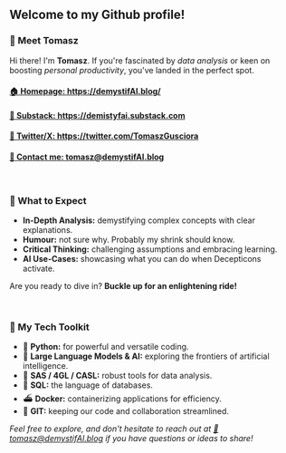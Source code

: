 <h2>Welcome to my Github profile!</h2>  

<h3>👋 Meet Tomasz</h3>
<p>Hi there! I'm <strong>Tomasz</strong>. If you're fascinated by <em>data analysis</em> or keen on boosting <em>personal productivity</em>, you've landed in the perfect spot.</p>  
<h4><a href="https://demystifAI.blog/" target="_blank">🏠 Homepage: https://demystifAI.blog/</a></h4>
<h4><a href="https://demistyfai.substack.com" target="_blank">📑 Substack: https://demistyfai.substack.com</a></h4>
<h4><a href="https://twitter.com/TomaszGusciora" target="_blank">📑 Twitter/X: https://twitter.com/TomaszGusciora</a></h4>
<h4><a href="mailto:tomasz@demystifai.blog" target="_blank">📩 Contact me: tomasz@demystifAI.blog</a></h4>


<br>
<h3>🚀 What to Expect</h3>   
<ul>
  <li><strong>In-Depth Analysis:</strong> demystifying complex concepts with clear explanations.</li>
  <li><strong>Humour:</strong> not sure why. Probably my shrink should know.</li>
  <li><strong>Critical Thinking:</strong> challenging assumptions and embracing learning.</li>
  <li><strong>AI Use-Cases:</strong> showcasing what you can do when Decepticons activate.</li>
</ul>
<p>Are you ready to dive in? <strong>Buckle up for an enlightening ride!</strong></p>  
<br>
<h3>🔧 My Tech Toolkit</h3>  
<ul>
  <li>🐍 <strong>Python:</strong> for powerful and versatile coding.</li>
  <li>🤖 <strong>Large Language Models & AI:</strong> exploring the frontiers of artificial intelligence.</li>
  <li>🦾 <strong>SAS / 4GL / CASL:</strong> robust tools for data analysis.</li>
  <li>🏫 <strong>SQL:</strong> the language of databases.</li>
  <li>⛴️ <strong>Docker:</strong> containerizing applications for efficiency.</li>
  <li>📑 <strong>GIT:</strong> keeping our code and collaboration streamlined.</li>
</ul>  
<p><em>Feel free to explore, and don't hesitate to reach out at <a href="mailto:tomasz@demystifai.blog" target="_blank">📩tomasz@demystifAI.blog</a> if you have questions or ideas to share!</em></p>
